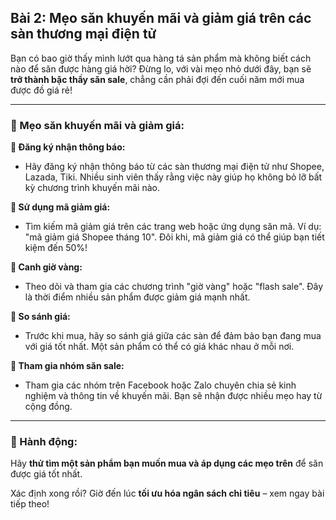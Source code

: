 ## Bài 2: Mẹo săn khuyến mãi và giảm giá trên các sàn thương mại điện tử  

Bạn có bao giờ thấy mình lướt qua hàng tá sản phẩm mà không biết cách nào để săn được hàng giá hời? Đừng lo, với vài mẹo nhỏ dưới đây, bạn sẽ **trở thành bậc thầy săn sale**, chẳng cần phải đợi đến cuối năm mới mua được đồ giá rẻ!

---

### 📌 Mẹo săn khuyến mãi và giảm giá:  

**🔹 Đăng ký nhận thông báo:**
- Hãy đăng ký nhận thông báo từ các sàn thương mại điện tử như Shopee, Lazada, Tiki. Nhiều sinh viên thấy rằng việc này giúp họ không bỏ lỡ bất kỳ chương trình khuyến mãi nào.

**🔹 Sử dụng mã giảm giá:**
- Tìm kiếm mã giảm giá trên các trang web hoặc ứng dụng săn mã. Ví dụ: "mã giảm giá Shopee tháng 10". Đôi khi, mã giảm giá có thể giúp bạn tiết kiệm đến 50%!

**🔹 Canh giờ vàng:**
- Theo dõi và tham gia các chương trình "giờ vàng" hoặc "flash sale". Đây là thời điểm nhiều sản phẩm được giảm giá mạnh nhất.

**🔹 So sánh giá:**
- Trước khi mua, hãy so sánh giá giữa các sàn để đảm bảo bạn đang mua với giá tốt nhất. Một sản phẩm có thể có giá khác nhau ở mỗi nơi.

**🔹 Tham gia nhóm săn sale:**
- Tham gia các nhóm trên Facebook hoặc Zalo chuyên chia sẻ kinh nghiệm và thông tin về khuyến mãi. Bạn sẽ nhận được nhiều mẹo hay từ cộng đồng.

---

### 🚀 Hành động:  

Hãy **thử tìm một sản phẩm bạn muốn mua và áp dụng các mẹo trên** để săn được giá tốt nhất.

Xác định xong rồi? Giờ đến lúc **tối ưu hóa ngân sách chi tiêu** – xem ngay bài tiếp theo!  